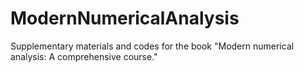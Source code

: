 # ModernNumericalAnalysis
Supplementary materials and codes for the book "Modern numerical analysis: A comprehensive course."
